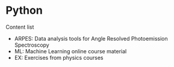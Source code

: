 # Python

Content list

- ARPES:    Data analysis tools for Angle Resolved Photoemission Spectroscopy 
- ML:       Machine Learning online course material
- EX:       Exercises from physics courses
